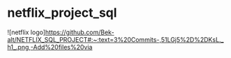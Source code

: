 # netflix_project_sql
![netflix logo]https://github.com/Bek-alt/NETFLIX_SQL_PROJECT#:~:text=3%20Commits-,51LGj5%2D%2DKsL._h1_.png,-Add%20files%20via 
